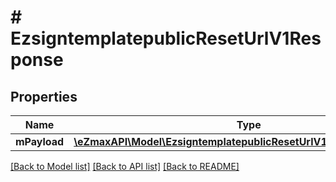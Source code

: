 # # EzsigntemplatepublicResetUrlV1Response

## Properties

Name | Type | Description | Notes
------------ | ------------- | ------------- | -------------
**mPayload** | [**\eZmaxAPI\Model\EzsigntemplatepublicResetUrlV1ResponseMPayload**](EzsigntemplatepublicResetUrlV1ResponseMPayload.md) |  |

[[Back to Model list]](../../README.md#models) [[Back to API list]](../../README.md#endpoints) [[Back to README]](../../README.md)
